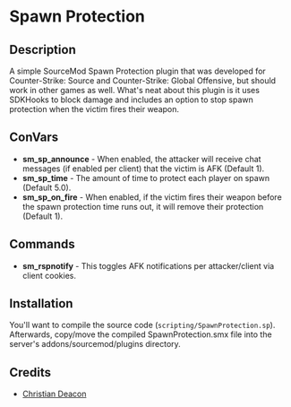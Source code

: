 # Spawn Protection
## Description
A simple SourceMod Spawn Protection plugin that was developed for Counter-Strike: Source and Counter-Strike: Global Offensive, but should work in other games as well. What's neat about this plugin is it uses SDKHooks to block damage and includes an option to stop spawn protection when the victim fires their weapon.

## ConVars
* **sm_sp_announce** - When enabled, the attacker will receive chat messages (if enabled per client) that the victim is AFK (Default 1).
* **sm_sp_time** - The amount of time to protect each player on spawn (Default 5.0).
* **sm_sp_on_fire** - When enabled, if the victim fires their weapon before the spawn protection time runs out, it will remove their protection (Default 1).

## Commands
* **sm_rspnotify** - This toggles AFK notifications per attacker/client via client cookies.

## Installation
You'll want to compile the source code (`scripting/SpawnProtection.sp`). Afterwards, copy/move the compiled SpawnProtection.smx file into the server's addons/sourcemod/plugins directory.

## Credits
* [Christian Deacon](https://github.com/gamemann)